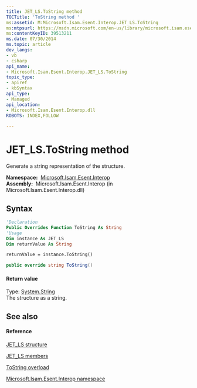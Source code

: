 ```yaml
---
title: JET_LS.ToString method 
TOCTitle: 'ToString method '
ms:assetid: M:Microsoft.Isam.Esent.Interop.JET_LS.ToString
ms:mtpsurl: https://msdn.microsoft.com/en-us/library/microsoft.isam.esent.interop.jet_ls.tostring(v=EXCHG.10)
ms:contentKeyID: 39513211
ms.date: 07/30/2014
ms.topic: article
dev_langs:
- vb
- csharp
api_name: 
- Microsoft.Isam.Esent.Interop.JET_LS.ToString
topic_type: 
- apiref
- kbSyntax
api_type: 
- Managed
api_location: 
- Microsoft.Isam.Esent.Interop.dll
ROBOTS: INDEX,FOLLOW

---
```


# JET_LS.ToString method

Generate a string representation of the structure.

**Namespace:**  [Microsoft.Isam.Esent.Interop](hh596136\(v=exchg.10\).md)  
**Assembly:**  Microsoft.Isam.Esent.Interop (in Microsoft.Isam.Esent.Interop.dll)

## Syntax

``` vb
'Declaration
Public Overrides Function ToString As String
'Usage
Dim instance As JET_LS
Dim returnValue As String

returnValue = instance.ToString()
```

``` csharp
public override string ToString()
```

#### Return value

Type: [System.String](https://docs.microsoft.com/dotnet/api/system.string?redirectedfrom=MSDN)  
The structure as a string.  

## See also

#### Reference

[JET_LS structure](hh557499\(v=exchg.10\).md)

[JET_LS members](hh596466\(v=exchg.10\).md)

[ToString overload](hh566575\(v=exchg.10\).md)

[Microsoft.Isam.Esent.Interop namespace](hh596136\(v=exchg.10\).md)

